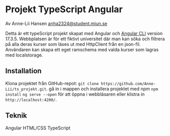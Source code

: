 # Projekt TypeScript Angular 
Av Anne-Lii Hansen
anha2324@student.miun.se

Detta är ett typeScript projekt skapat med Angular och [Angular CLI](https://github.com/angular/angular-cli) version 17.3.5. Webbplatsen är för ett fiktivt universitet där man kan söka och filtrera på alla deras kurser som läses ut med HttpClient från en json-fil. Användaren kan skapa ett eget ramschema med valda kurser som lagras med localstorage.

## Installation
Klona projektet från GitHub-repot:
`git clone https://github.com/Anne-Lii/ts_projekt.git`.
gå in i mappen och installera projektet med npm `npm install`
`ng serve --open` för att öppna i webbläsaren eller klistra in  `http://localhost:4200/`. 

## Teknik
Angular
HTML/CSS
TypeScript